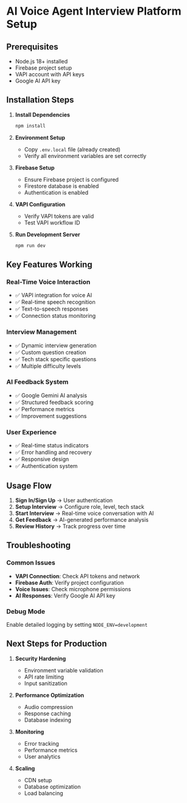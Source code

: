 # AI Voice Agent Interview Platform Setup

## Prerequisites
- Node.js 18+ installed
- Firebase project setup
- VAPI account with API keys
- Google AI API key

## Installation Steps

1. **Install Dependencies**
   ```bash
   npm install
   ```

2. **Environment Setup**
   - Copy `.env.local` file (already created)
   - Verify all environment variables are set correctly

3. **Firebase Setup**
   - Ensure Firebase project is configured
   - Firestore database is enabled
   - Authentication is enabled

4. **VAPI Configuration**
   - Verify VAPI tokens are valid
   - Test VAPI workflow ID

5. **Run Development Server**
   ```bash
   npm run dev
   ```

## Key Features Working

### Real-Time Voice Interaction
- ✅ VAPI integration for voice AI
- ✅ Real-time speech recognition
- ✅ Text-to-speech responses
- ✅ Connection status monitoring

### Interview Management
- ✅ Dynamic interview generation
- ✅ Custom question creation
- ✅ Tech stack specific questions
- ✅ Multiple difficulty levels

### AI Feedback System
- ✅ Google Gemini AI analysis
- ✅ Structured feedback scoring
- ✅ Performance metrics
- ✅ Improvement suggestions

### User Experience
- ✅ Real-time status indicators
- ✅ Error handling and recovery
- ✅ Responsive design
- ✅ Authentication system

## Usage Flow

1. **Sign In/Sign Up** → User authentication
2. **Setup Interview** → Configure role, level, tech stack
3. **Start Interview** → Real-time voice conversation with AI
4. **Get Feedback** → AI-generated performance analysis
5. **Review History** → Track progress over time

## Troubleshooting

### Common Issues
- **VAPI Connection**: Check API tokens and network
- **Firebase Auth**: Verify project configuration
- **Voice Issues**: Check microphone permissions
- **AI Responses**: Verify Google AI API key

### Debug Mode
Enable detailed logging by setting `NODE_ENV=development`

## Next Steps for Production

1. **Security Hardening**
   - Environment variable validation
   - API rate limiting
   - Input sanitization

2. **Performance Optimization**
   - Audio compression
   - Response caching
   - Database indexing

3. **Monitoring**
   - Error tracking
   - Performance metrics
   - User analytics

4. **Scaling**
   - CDN setup
   - Database optimization
   - Load balancing